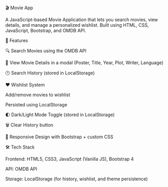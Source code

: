 🎬 Movie App

A JavaScript-based Movie Application that lets you search movies, view details, and manage a personalized wishlist. Built using HTML, CSS, JavaScript, Bootstrap, and OMDB API.

🚀 Features

🔍 Search Movies using the OMDB API

📝 View Movie Details in a modal (Poster, Title, Year, Plot, Writer, Language)

🕒 Search History (stored in LocalStorage)

❤️ Wishlist System

Add/remove movies to wishlist

Persisted using LocalStorage

🌓 Dark/Light Mode Toggle (stored in LocalStorage)

🗑️ Clear History button

📱 Responsive Design with Bootstrap + custom CSS

🛠️ Tech Stack

Frontend: HTML5, CSS3, JavaScript (Vanilla JS), Bootstrap 4

API: OMDB API

Storage: LocalStorage (for history, wishlist, and theme persistence)
